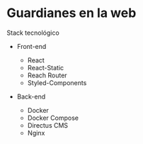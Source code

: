 # Guardianes en la web

Stack tecnológico
* Front-end
  * React
  * React-Static
  * Reach Router
  * Styled-Components

* Back-end
  * Docker
  * Docker Compose
  * Directus CMS
  * Nginx
